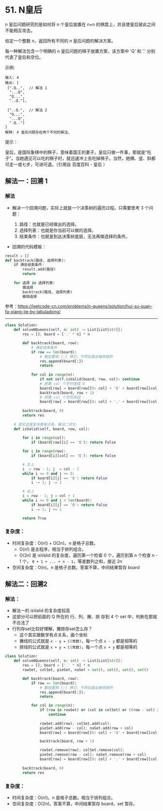 # 51. N皇后
n 皇后问题研究的是如何将 n 个皇后放置在 n×n 的棋盘上，并且使皇后彼此之间不能相互攻击。

给定一个整数 n，返回所有不同的 n 皇后问题的解决方案。

每一种解法包含一个明确的 n 皇后问题的棋子放置方案，该方案中 'Q' 和 '.' 分别代表了皇后和空位。

示例:
```
输入: 4
输出: [
 [".Q..",  // 解法 1
  "...Q",
  "Q...",
  "..Q."],

 ["..Q.",  // 解法 2
  "Q...",
  "...Q",
  ".Q.."]
]
解释: 4 皇后问题存在两个不同的解法。
```

提示：

皇后，是国际象棋中的棋子，意味着国王的妻子。皇后只做一件事，那就是“吃子”。当她遇见可以吃的棋子时，就迅速冲上去吃掉棋子。当然，她横、竖、斜都可走一或七步，可进可退。（引用自 百度百科 - 皇后 ）


## 解法一：回溯 1
### 解法
- 解决一个回溯问题，实际上就是一个决策树的遍历过程。只需要思考 3 个问题：
    1. 路径：也就是已经做出的选择。
    2. 选择列表：也就是你当前可以做的选择。
    3. 结束条件：也就是到达决策树底层，无法再做选择的条件。

- 回溯的代码模板：
``` python
result = []
def backtrack(路径, 选择列表):
    if 满足结束条件:
        result.add(路径)
        return
    
    for 选择 in 选择列表:
        做选择
        backtrack(路径, 选择列表)
        撤销选择
```

参考：https://leetcode-cn.com/problems/n-queens/solution/hui-su-suan-fa-xiang-jie-by-labuladong/

---
``` python
class Solution:
    def solveNQueens(self, n: int) -> List[List[str]]:
        res = []; board = ['.' * n] * n

        def backtrack(board, row):
            # 满足结束条件
            if row == len(board):
                # 数组要用 [:] 拷贝，不然后面会被改掉的
                res.append(board[:])
                return
            
            for col in range(n):
                if not self.isValid(board, row, col): continue
                # 把第 col 个字符改成 Q
                board[row] = board[row][0: col] + 'Q' + board[row][col + 1: len(board)]
                backtrack(board, row + 1)
                # 把第 col 个字符改回 .
                board[row] = board[row][0: col] + '.' + board[row][col + 1: len(board)]
        
        backtrack(board, 0)
        return res
        
    # 其实这里复杂度有点高，解法二优化
    def isValid(self, board, row, col):
        
        for i in range(col):
            if (board[row][i] == 'Q'): return False

        for i in range(row):
            if (board[i][col] == 'Q'): return False

        # 左上
        i  = row - 1; j  = col - 1
        while i >= 0 and j >= 0:
            if board[i][j] == 'Q': return False
            i -= 1; j -= 1

        # 右上
        i = row - 1; j = col + 1
        while i >= 0 and j < len(board): 
            if board[i][j] == 'Q': return False
            i -= 1; j += 1

        return True
```

### 复杂度：
- 时间复杂度：O(n!) + O(2n)。n 是格子总数。
    - O(n!) 是主程序，相当于排列组合。
    - O(2n) 是 isValid 的复杂度，遍历第一个检查 0 个，遍历到第 n 个检查 n - 1 个， `0 + 1 + ... + n - 1`，等差数列之和，接近 2n
- 空间复杂度：O(n)。n 是格子总数。答案不算，中间结果暂存 board 

## 解法二：回溯2
### 解法：
- 解法一的 isValid 的复杂度较高
- 这部分可以把前面的 Q 所在的 行、列、撇、捺 存到 4 个 set 中，判断在那就不合法了
- 行列存set比较好理解，撇捺存set怎么存？
    - 这个其实跟数学有点关系，画个坐标
    - 撇线的公式就是 `x - y = C(常数)`，每一个点 `x - y` 都是相等的
    - 捺线的公式就是 `x + y = C(常数)`，每一个点 `x + y` 都是相等的

```python
class Solution:
    def solveNQueens(self, n: int) -> List[List[str]]:
        res = []; board = ['.' * n] * n
        rowSet, colSet, pieSet, naSet = set(), set(), set(), set()

        def backtrack(board, row):
            if row == len(board):
                # 数组要用 [:] 拷贝，不然后面会被改掉的
                res.append(board[:]); 
                return

            for col in range(n):
                if (row in rowSet) or (col in colSet) or ((row - col) in pieSet) or ((row + col) in naSet): 
                    continue
                
                rowSet.add(row); colSet.add(col); 
                pieSet.add(row - col); naSet.add(row + col)
                board[row] = board[row][0: col] + 'Q' + board[row][col + 1: len(board)]

                backtrack(board, row + 1)

                rowSet.remove(row); colSet.remove(col); 
                pieSet.remove(row - col); naSet.remove(row + col)
                board[row] = board[row][0: col] + '.' + board[row][col + 1: len(board)]
        
        backtrack(board, 0)
        return res
```
### 复杂度：
- 时间复杂度：O(n!)。n 是格子总数。相当于排列组合。
- 空间复杂度：O(2n)。答案不算，中间结果暂存 board，set 暂存。
